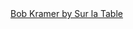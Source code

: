 <a href=" https://t.umblr.com/redirect?z=http%3A%2F%2Fwww.youtube.com%2Fplaylist%3Flist%3DPL6B306529B840B64E&amp;t=YTg4MWI3MzQ4YTYzMWM5NTM5Mzk2NTYyMjRjYzJhM2NhZTU2NTM2MixER0xLMG9Ocg%3D%3D&amp;b=t%3AqHVAHG4mRdaot7uHHBcIRA&amp;p=https%3A%2F%2Fweekendjoiner.com%2Fpost%2F33238277144%2Fbob-kramer-by-sur-la-table&amp;m=0">
                        Bob Kramer by Sur la Table                    </a>
